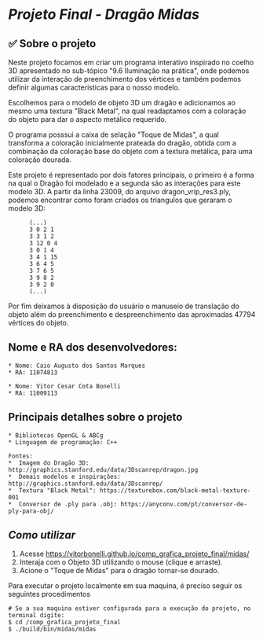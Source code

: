 
# *Projeto Final - Dragão Midas*

## ✅ Sobre o projeto
Neste projeto focamos em criar um programa interativo inspirado no coelho 3D apresentado no sub-tópico "9.6 Iluminação na prática", onde podemos utilizar da interação de preenchimento dos vértices e também podemos definir algumas caracteristicas para o nosso modelo. 

Escolhemos para o modelo de objeto 3D um dragão e adicionamos ao mesmo uma textura "Black Metal", na qual readaptamos com a coloração do objeto para dar o aspecto metálico requerido. 

O programa posssui a caixa de selação "Toque de Midas", a qual transforma a coloração inicialmente prateada do dragão, obtida com a combinação da coloração base do objeto com a textura metálica, para uma coloração dourada.

Este projeto é representado por dois fatores principais, o primeiro é a forma na qual o Dragão foi modelado e a segunda são as interações para este modelo 3D. A partir da linha 23009, do arquivo dragon_vrip_res3.ply, podemos encontrar como foram criados os triangulos que geraram o modelo 3D:
```
      (...)
      3 0 2 1 
      3 3 1 2 
      3 12 0 4 
      3 0 1 4 
      3 4 1 15 
      3 6 4 5 
      3 7 6 5 
      3 9 8 2 
      3 9 2 0
      (...)
```

Por fim deixamos à disposição do usuário o manuseio de translação do objeto além do preenchimento e despreenchimento das aproximadas 47794 vértices do objeto.

## Nome e RA dos desenvolvedores:
			
	* Nome: Caio Augusto dos Santos Marques
	* RA: 11074813
	
	* Nome: Vitor Cesar Cota Bonelli
	* RA: 11009113

## Principais detalhes sobre o projeto
			
	* Bibliotecas OpenGL & ABCg
	* Linguagem de programação: C++
	
	Fontes:
	*  Imagem do Dragão 3D: http://graphics.stanford.edu/data/3Dscanrep/dragon.jpg
	*  Demais modelos e inspirações: http://graphics.stanford.edu/data/3Dscanrep/ 
	*  Textura "Black Metal": https://texturebox.com/black-metal-texture-001
	*  Conversor de .ply para .obj: https://anyconv.com/pt/conversor-de-ply-para-obj/
  

## *Como utilizar*

1. Acesse https://vitorbonelli.github.io/comp_grafica_projeto_final/midas/
2. Interaja com o Objeto 3D utilizando o mouse (clique e arraste).
3. Acione o "Toque de Midas" para o dragão tornar-se dourado.

Para executar o projeto localmente em sua maquina, é preciso seguir os seguintes procedimentos
```
# Se a sua maquina estiver configurada para a execução do projeto, no terminal digite:
$ cd /comp_grafica_projeto_final
$ ./build/bin/midas/midas
```




